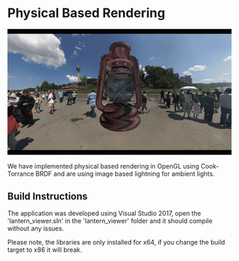 # Physical Based Rendering
![](readme_files/lantern.gif)

We have implemented physical based rendering in OpenGL using Cook-Torrance BRDF and are using image based lightning for ambient lights.

## Build Instructions
The application was developed using Visual Studio 2017, open the 'lantern_viewer.sln' in the 'lantern_viewer' folder and it should compile without any issues.

Please note, the libraries are only installed for x64, if you change the build target to x86 it will break.
